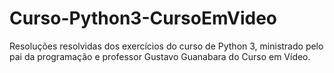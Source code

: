 # Curso-Python3-CursoEmVideo
 Resoluções resolvidas dos exercícios do curso de Python 3, ministrado pelo pai da programação e professor Gustavo Guanabara do Curso em Vídeo. 
